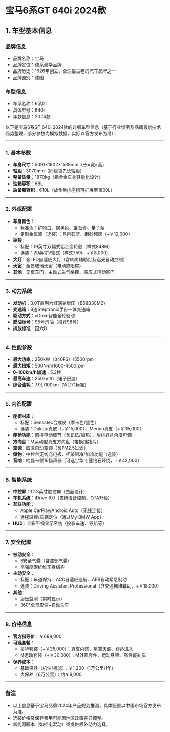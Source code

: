 
# 宝马6系GT 640i 2024款
## 1. 车型基本信息
### 品牌信息
- 品牌名称：宝马
- 品牌定位：德系豪华品牌
- 品牌历史：1926年创立，全球最古老的汽车品牌之一
- 品牌国别：德国

### 车型信息
- 车系名称：6系GT
- 具体型号：640i
- 年款信息：2024款

以下是宝马6系GT 640i 2024款的详细车型信息（基于行业惯例及品牌最新技术趋势整理，部分参数为模拟数据，实际以官方发布为准）：

---

### **1. 基本参数**  
- **车身尺寸**：5091×1902×1538mm（长×宽×高）  
- **轴距**：3070mm（同级领先长轴距）  
- **整备质量**：1870kg（铝合金车身轻量化设计）  
- **油箱容积**：68L  
- **后备厢容积**：610L（放倒后排座椅可扩展至1800L）  

---

### **2. 外观配置**  
- **车身颜色**：  
  - 标准色：矿物白、炭黑色、宝石青、量子蓝  
  - 定制金属漆（选装）：丹泉石蓝、磨砂纯灰（+￥12,000）  
- **轮毂**：  
  - 标配：19英寸双辐式铝合金轮毂（样式848M）  
  - 选装：20英寸V辐式（样式759i，+￥8,000）  
- **大灯**：全LED自适应大灯（含转向辅助灯及远光自动控制）  
- **天窗**：全景玻璃天窗（电动遮阳帘）  
- **其他**：无框车门、主动式进气格栅、感应式电动尾门  

---

### **3. 动力系统**  
- **发动机**：3.0T直列六缸涡轮增压（B58B30M2）  
- **变速箱**：8速Steptronic手自一体变速箱  
- **驱动方式**：xDrive智能全轮驱动  
- **燃油标号**：95号汽油（推荐98号）  
- **排放标准**：国六B  

---

### **4. 性能参数**  
- **最大功率**：250kW（340PS）/5500rpm  
- **最大扭矩**：500N·m/1600-4500rpm  
- **0-100km/h加速**：5.3秒  
- **最高车速**：250km/h（电子限速）  
- **综合油耗**：7.9L/100km（WLTC标准）  

---

### **5. 内饰配置**  
- **座椅材质**：  
  - 标配：Sensatec合成皮（摩卡色/黑色）  
  - 选装：Dakota真皮（+￥15,000）、Merino真皮（+￥35,000）  
- **座椅功能**：前排电动调节（含记忆/加热）、后排靠背角度可调  
- **方向盘**：M运动型真皮方向盘（带换挡拨片）  
- **空调**：四区自动空调（含PM2.5过滤）  
- **储物**：中控台无线充电板、杯架制冷/加热功能（选装）  
- **音响**：哈曼卡顿16扬声器（可选宝华韦健钻石环绕，+￥42,000）  

---

### **6. 智能系统**  
- **中控屏**：12.3英寸触控屏（曲面设计）  
- **车机系统**：iDrive 8.0（支持语音控制、OTA升级）  
- **互联功能**：  
  - Apple CarPlay/Android Auto（无线连接）  
  - 远程温控/车辆定位（通过My BMW App）  
- **HUD**：全彩平视显示系统（投影车速、导航等）  

---

### **7. 安全配置**  
- **被动安全**：  
  - 8安全气囊（含膝部气囊）  
  - 高强度碳纤维车身结构  
- **主动安全**：  
  - 标配：车道保持、ACC自适应巡航、AEB自动紧急制动  
  - 选装：Driving Assistant Professional（含交通拥堵辅助，+￥18,000）  
- **其他**：  
  - 胎压监测（实时显示）  
  - 360°全景影像+自动泊车  

---

### **8. 价格信息**  
- **官方指导价**：￥689,000  
- **可选套餐**：  
  - 豪华套装（+￥25,000）：真皮内饰、星空天窗、舒适进入  
  - M运动套装（+￥30,000）：M外观套件、运动悬架、高性能刹车  
- **保养成本**：  
  - 基础保养（机油/机滤）：￥1,200（1万公里/1年）  
  - 大保养（6万公里）：约￥8,000  

---

### **备注**  
- 以上信息基于宝马品牌2024年产品规划推测，具体配置以中国市场官方发布为准。  
- 选装价格及保养费用可能因地区政策差异调整。  
- 新能源版本（如插电混动）或提供额外动力选择。
